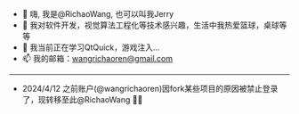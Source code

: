 - 👋 嗨, 我是@RichaoWang, 也可以叫我Jerry
- 👀 我对软件开发，视觉算法工程化等技术感兴趣，生活中我热爱篮球，桌球等等
- 🌱 我当前正在学习QtQuick，游戏注入...
- 📫 我的邮箱：wangrichaoren@gmail.com

---
- 2024/4/12 之前账户(@wangrichaoren)因fork某些项目的原因被禁止登录了，现转移至此@RichaoWang 🧛‍♂️

<!---
RichaoWang/RichaoWang is a ✨ special ✨ repository because its `README.md` (this file) appears on your GitHub profile.
You can click the Preview link to take a look at your changes.
--->
